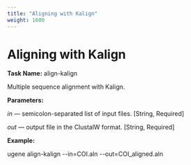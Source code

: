```yaml
---
title: "Aligning with Kalign"
weight: 1600
---
```



# Aligning with Kalign

**Task Name:** align-kalign

Multiple sequence alignment with Kalign.

**Parameters:**

_in_ — semicolon-separated list of input files. \[String, Required\]

_out_ — output file in the ClustalW format. \[String, Required\]

**Example:**

ugene align-kalign --in=COI.aln --out=COI\_aligned.aln
